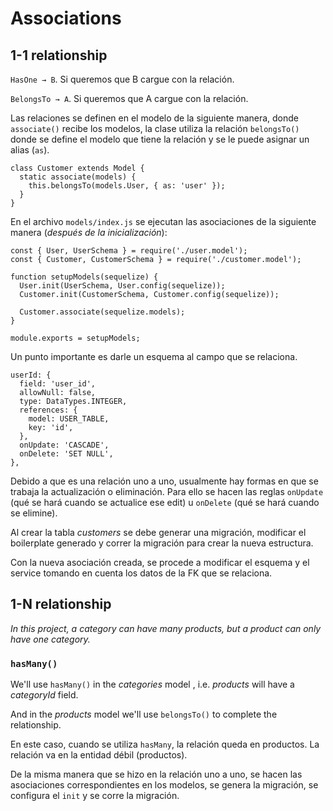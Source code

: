 # Associations

## 1-1 relationship

`HasOne → B`. Si queremos que B cargue con la relación.

`BelongsTo → A`. Si queremos que A cargue con la relación.

Las relaciones se definen en el modelo de la siguiente manera, donde `associate()` recibe los modelos, la clase utiliza la relación `belongsTo()` donde se define el modelo que tiene la relación y se le puede asignar un alias (`as`).

    class Customer extends Model {
      static associate(models) {
        this.belongsTo(models.User, { as: 'user' });
      }
    }

En el archivo `models/index.js` se ejecutan las asociaciones de la siguiente manera (_después de la inicialización_):

    const { User, UserSchema } = require('./user.model');
    const { Customer, CustomerSchema } = require('./customer.model');

    function setupModels(sequelize) {
      User.init(UserSchema, User.config(sequelize));
      Customer.init(CustomerSchema, Customer.config(sequelize));

      Customer.associate(sequelize.models);
    }

    module.exports = setupModels;

Un punto importante es darle un esquema al campo que se relaciona.

    userId: {
      field: 'user_id',
      allowNull: false,
      type: DataTypes.INTEGER,
      references: {
        model: USER_TABLE,
        key: 'id',
      },
      onUpdate: 'CASCADE',
      onDelete: 'SET NULL',
    },

Debido a que es una relación uno a uno, usualmente hay formas en que se trabaja la actualización o eliminación. Para ello se hacen las reglas `onUpdate` (qué se hará cuando se actualice ese edit) u `onDelete` (qué se hará cuando se elimine).

Al crear la tabla _customers_ se debe generar una migración, modificar el boilerplate generado y correr la migración para crear la nueva estructura.

Con la nueva asociación creada, se procede a modificar el esquema y el service tomando en cuenta los datos de la FK que se relaciona.

## 1-N relationship

_In this project, a category can have many products, but a product can only have one category._

### `hasMany()`

We'll use `hasMany()` in the _categories_ model , i.e. _products_ will have a _categoryId_ field.

And in the _products_ model we'll use `belongsTo()` to complete the relationship.

En este caso, cuando se utiliza `hasMany`, la relación queda en productos. La relación va en la entidad débil (productos).

De la misma manera que se hizo en la relación uno a uno, se hacen las asociaciones correspondientes en los modelos, se genera la migración, se configura el `init` y se corre la migración.
